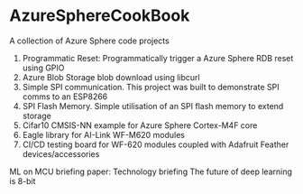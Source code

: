 # AzureSphereCookBook
A collection of Azure Sphere code projects

1. Programmatic Reset: Programmatically trigger a Azure Sphere RDB reset using GPIO
2. Azure Blob Storage blob download using libcurl
3. Simple SPI communication. This project was built to demonstrate SPI comms to an ESP8266
4. SPI Flash Memory. Simple utilisation of an SPI flash memory to extend storage
5. Cifar10 CMSIS-NN example for Azure Sphere Cortex-M4F core
6. Eagle library for AI-Link WF-M620 modules
7. CI/CD testing board for WF-620 modules coupled with Adafruit Feather devices/accessories


ML on MCU briefing paper: Technology briefing The future of deep learning is 8-bit 
